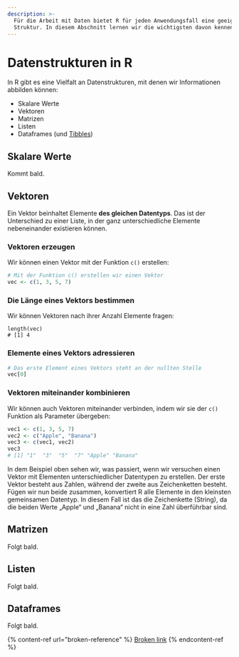 ```yaml
---
description: >-
  Für die Arbeit mit Daten bietet R für jeden Anwendungsfall eine geeignete
  Struktur. In diesem Abschnitt lernen wir die wichtigsten davon kennen.
---
```


# Datenstrukturen in R

In R gibt es eine Vielfalt an Datenstrukturen, mit denen wir Informationen abbilden können:

* Skalare Werte
* Vektoren
* Matrizen
* Listen
* Dataframes (und [Tibbles](../r/14-daten-laden-und-sichten/tidyverse-und-tibbles.md#tibbles))

## Skalare Werte

Kommt bald.

## Vektoren

Ein Vektor beinhaltet Elemente **des gleichen Datentyps**. Das ist der Unterschied zu einer Liste, in der ganz unterschiedliche Elemente nebeneinander existieren können.&#x20;

### Vektoren erzeugen

Wir können einen Vektor mit der Funktion `c()` erstellen:

```r
# Mit der Funktion c() erstellen wir einen Vektor
vec <- c(1, 3, 5, 7)
```

### Die Länge eines Vektors bestimmen

Wir können Vektoren nach ihrer Anzahl Elemente fragen:

```
length(vec)
# [1] 4
```

### Elemente eines Vektors adressieren

```r
# Das erste Element eines Vektors steht an der nullten Stelle
vec[0]
```

### Vektoren miteinander kombinieren

Wir können auch Vektoren miteinander verbinden, indem wir sie der `c()` Funktion als Parameter übergeben:

```r
vec1 <- c(1, 3, 5, 7)
vec2 <- c("Apple", "Banana")
vec3 <- c(vec1, vec2)
vec3
# [1] "1"  "3"  "5"  "7" "Apple" "Banana"
```

In dem Beispiel oben sehen wir, was passiert, wenn wir versuchen einen Vektor mit Elementen unterschiedlicher Datentypen zu erstellen. Der erste Vektor besteht aus Zahlen, während der zweite aus Zeichenketten besteht. Fügen wir nun beide zusammen, konvertiert R alle Elemente in den kleinsten gemeinsamen Datentyp. In diesem Fall ist das die Zeichenkette (String), da die beiden Werte „Apple“ und „Banana“ nicht in eine Zahl überführbar sind.

## Matrizen

Folgt bald.

## Listen

Folgt bald.

## Dataframes

Folgt bald.

{% content-ref url="broken-reference" %}
[Broken link](broken-reference)
{% endcontent-ref %}
